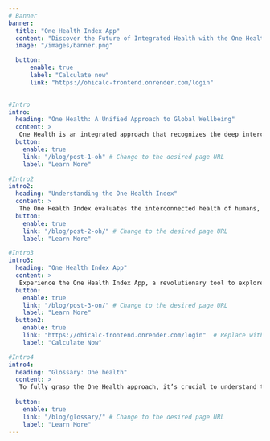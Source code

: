 ```yaml
---
# Banner
banner:
  title: "One Health Index App"
  content: "Discover the Future of Integrated Health with the One Health Index App"
  image: "/images/banner.png"

  button:
      enable: true
      label: "Calculate now"
      link: "https://ohicalc-frontend.onrender.com/login"
 

#Intro 
intro:
  heading: "One Health: A Unified Approach to Global Wellbeing"
  content: >
   One Health is an integrated approach that recognizes the deep interconnection between the health of people, animals, and ecosystems. It addresses critical challenges like antimicrobial resistance, zoonotic diseases, and environmental health. With 75% of emerging diseases, such as Nipah, Avian Influenza, and COVID-19, originating from animals, India's economy and public health are significantly impacted (Kumar et al., 2020). The One Health Framework, at the core of our app, offers a comprehensive tool built on key indicators and datasets. These indicators, adapted from the Global One Health Index Framework, provide insights into health trends, from air quality to zoonotic disease prevalence, using robust datasets from Indian sources like NFHS, FAO, and World Bank. By integrating this data, the framework empowers policy-makers, researchers, and citizens to make evidence-based decisions and take proactive actions for a healthier future.
  button:
    enable: true
    link: "/blog/post-1-oh" # Change to the desired page URL
    label: "Learn More"

#Intro2 
intro2:
  heading: "Understanding the One Health Index"
  content: >
   The One Health Index evaluates the interconnected health of humans, animals, and the environment through three key drivers: External Driver Index (EDI) assessing societal and environmental factors, Intrinsic Driver Index (IDI) measuring collaboration across health sectors, and Core Drivers Index (CDI) evaluating progress in addressing challenges like infectious diseases and climate change. By identifying strengths and gaps, the One Health Index helps focus resources and policies, addressing the current lack of clarity and data at the human-animal-environment interface.
  button:
    enable: true
    link: "/blog/post-2-oh/" # Change to the desired page URL
    label: "Learn More"

#Intro3
intro3:
  heading: "One Health Index App"
  content: >
   Experience the One Health Index App, a revolutionary tool to explore the interconnected health of humans, animals, and the environment. With features like unified health indicators, data-driven insights, and collaborative tools, the app empowers you to assess health dynamics, share strategies, and make informed decisions. The One Health Index calculator provides personalized scores and visual insights, helping you understand and address health challenges in your area.
  button:
    enable: true
    link: "/blog/post-3-on/" # Change to the desired page URL
    label: "Learn More"
  button2:
    enable: true
    link: "https://ohicalc-frontend.onrender.com/login"  # Replace with the actual link
    label: "Calculate Now"

#Intro4
intro4:
  heading: "Glossary: One health"
  content: >
   To fully grasp the One Health approach, it’s crucial to understand the definitions of Key Indicators, Indicators, and Sub-indicators. These elements provide the foundation for assessing the interconnected health of humans, animals, and the environment. Download the glossary to explore detailed definitions and enhance your understanding of One Health.
  
  button:
    enable: true
    link: "/blog/glossary/" # Change to the desired page URL
    label: "Learn More"
---
```

